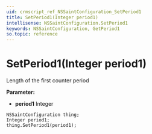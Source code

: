 ```yaml
---
uid: crmscript_ref_NSSaintConfiguration_SetPeriod1
title: SetPeriod1(Integer period1)
intellisense: NSSaintConfiguration.SetPeriod1
keywords: NSSaintConfiguration, GetPeriod1
so.topic: reference
---
```


# SetPeriod1(Integer period1)

Length of the first counter period

**Parameter:** 
 - **period1** Integer

```crmscript
NSSaintConfiguration thing;
Integer period1;
thing.SetPeriod1(period1);
```

